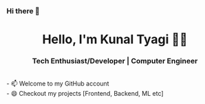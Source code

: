 ### Hi there 👋
<h1 align="center"> Hello, I'm Kunal Tyagi 👨‍💻 </h1>
<h3 align="center">  Tech Enthusiast/Developer | Computer Engineer </h3> <br>
- 📫 Welcome to my GitHub account <br>
- 😄 Checkout my projects [Frontend, Backend, ML etc]

<!--
**kunaltyagi16/kunaltyagi16** is a ✨ _special_ ✨ repository because its `README.md` (this file) appears on your GitHub profile.

Here are some ideas to get you started:

- 🔭 I’m currently working on ...
- 🌱 I’m currently learning ...
- 👯 I’m looking to collaborate on ...
- 🤔 I’m looking for help with ...
- 💬 Ask me about ...
- 📫 How to reach me: ...
- 😄 Pronouns: ...
- ⚡ Fun fact: ...
-->
